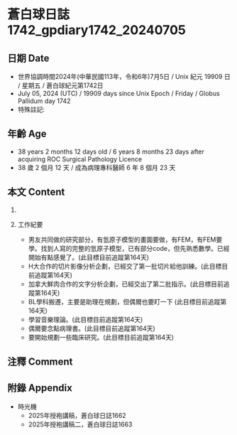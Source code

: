 [_metadata_:encoding]: - "utf-8"
[_metadata_:language]: - "zh-Hant-TW"
[_metadata_:fileformat]: - "markdown"
[_metadata_:MIME_type]: - "text/plain"
[_metadata_:markdown_version]: - "commonmark version 0.30"
[_metadata_:markdown_spec]: - "https://spec.commonmark.org/0.30/"

# 蒼白球日誌1742_gpdiary1742_20240705 #

## 日期 Date ##

* 世界協調時間2024年(中華民國113年，令和6年)7月5日 / Unix 紀元 19909 日 / 星期五 / 蒼白球紀元第1742日
* July 05, 2024 (UTC) / 19909 days since Unix Epoch / Friday / Globus Pallidum day 1742
* 特殊註記:

## 年齡 Age ##

* 38 years 2 months 12 days old / 6 years 8 months 23 days after acquiring ROC Surgical Pathology Licence
* 38 歲 2 個月 12 天 / 成為病理專科醫師 6 年 8 個月 23 天

## 本文 Content ##

1. 

2. 工作紀要

    - 男友共同做的研究部分，有氫原子模型的畫圖要做，有FEM，有FEM要學。找到人寫的完整的氫原子模型，已有部分code，但先熟悉數學。已經開始有點感覺了。(此目標目前追蹤第164天)
    - H大合作的切片影像分析企劃，已經交了第一批切片給他訓練。(此目標目前追蹤第164天)
    - 加拿大鮮肉合作的文字分析企劃，已經交出了第二批指示。(此目標目前追蹤第164天)
    - BL學科搬遷，主要是助理在規劃，但偶爾也要盯一下 (此目標目前追蹤第164天)
    - 學習音樂理論。(此目標目前追蹤第164天)
    - 偶爾要念點病理書。(此目標目前追蹤第164天)
    - 要開始規劃一些臨床研究。(此目標目前追蹤第164天)

## 注釋 Comment ##


## 附錄 Appendix ##

* 時光機
    - 2025年授袍講稿，蒼白球日誌1662
    - 2025年授袍講稿二，蒼白球日誌1663
